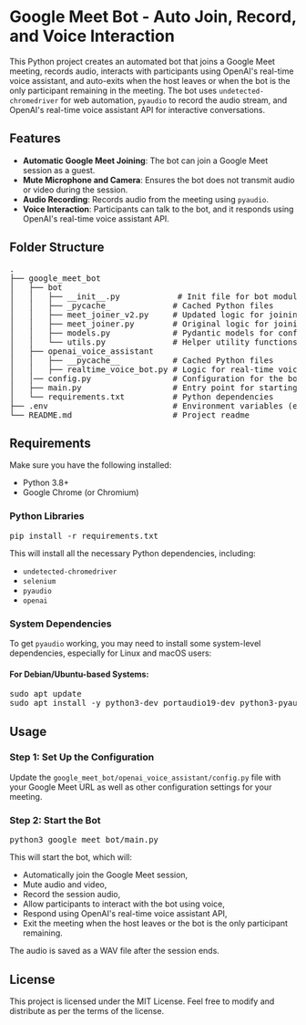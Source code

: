 <html lang="en">
<head>
    <meta charset="UTF-8">
    <meta name="viewport" content="width=device-width, initial-scale=1.0">
</head>
<body>

<h1>Google Meet Bot - Auto Join, Record, and Voice Interaction</h1>

<p>This Python project creates an automated bot that joins a Google Meet meeting, records audio, interacts with participants using OpenAI's real-time voice assistant, and auto-exits when the host leaves or when the bot is the only participant remaining in the meeting. The bot uses <code>undetected-chromedriver</code> for web automation, <code>pyaudio</code> to record the audio stream, and OpenAI's real-time voice assistant API for interactive conversations.</p>

<h2>Features</h2>
<ul>
    <li><strong>Automatic Google Meet Joining</strong>: The bot can join a Google Meet session as a guest.</li>
    <li><strong>Mute Microphone and Camera</strong>: Ensures the bot does not transmit audio or video during the session.</li>
    <li><strong>Audio Recording</strong>: Records audio from the meeting using <code>pyaudio</code>.</li>
    <li><strong>Voice Interaction</strong>: Participants can talk to the bot, and it responds using OpenAI's real-time voice assistant API.</li>
</ul>

<h2>Folder Structure</h2>
<pre>
.
├── google_meet_bot
│   ├── bot
│   │   ├── __init__.py            # Init file for bot module
│   │   ├── _pycache_             # Cached Python files
│   │   ├── meet_joiner_v2.py     # Updated logic for joining Google Meet
│   │   ├── meet_joiner.py        # Original logic for joining Google Meet
│   │   ├── models.py             # Pydantic models for configuration
│   │   └── utils.py              # Helper utility functions for bot operations
│   ├── openai_voice_assistant
│   │   ├── __pycache__           # Cached Python files
│   │   ├── realtime_voice_bot.py # Logic for real-time voice interactions with OpenAI
│   │── config.py                 # Configuration for the bot
│   ├── main.py                   # Entry point for starting the bot
│   └── requirements.txt          # Python dependencies
├── .env                          # Environment variables (e.g., API keys)
└── README.md                     # Project readme
</pre>

<h2>Requirements</h2>
<p>Make sure you have the following installed:</p>
<ul>
    <li>Python 3.8+</li>
    <li>Google Chrome (or Chromium)</li>
</ul>

<h3>Python Libraries</h3>
<pre>
pip install -r requirements.txt
</pre>
<p>This will install all the necessary Python dependencies, including:</p>
<ul>
    <li><code>undetected-chromedriver</code></li>
    <li><code>selenium</code></li>
    <li><code>pyaudio</code></li>
    <li><code>openai</code></li> <!-- New addition for OpenAI integration -->
</ul>

<h3>System Dependencies</h3>
<p>To get <code>pyaudio</code> working, you may need to install some system-level dependencies, especially for Linux and macOS users:</p>

<h4>For Debian/Ubuntu-based Systems:</h4>
<pre>
sudo apt update
sudo apt install -y python3-dev portaudio19-dev python3-pyaudio
</pre>

<h2>Usage</h2>

<h3>Step 1: Set Up the Configuration</h3>
<p>Update the <code>google_meet_bot/openai_voice_assistant/config.py</code> file with your Google Meet URL as well as other configuration settings for your meeting.</p>

<h3>Step 2: Start the Bot</h3>
<pre>
python3 google_meet_bot/main.py
</pre>
<p>This will start the bot, which will:</p>
<ul>
    <li>Automatically join the Google Meet session,</li>
    <li>Mute audio and video,</li>
    <li>Record the session audio,</li>
    <li>Allow participants to interact with the bot using voice,</li>
    <li>Respond using OpenAI's real-time voice assistant API,</li>
    <li>Exit the meeting when the host leaves or the bot is the only participant remaining.</li>
</ul>
<p>The audio is saved as a WAV file after the session ends.</p>

<h2>License</h2>
<p>This project is licensed under the MIT License. Feel free to modify and distribute as per the terms of the license.</p>

</body>
</html>
